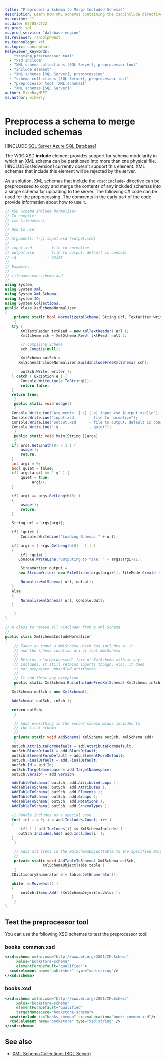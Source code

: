 ```yaml
---
title: "Preprocess a Schema to Merge Included Schemas"
description: Learn how XML schemas containing the xsd:include directive can be preprocessed to copy and merge the contents of any included schemas into a single schema.
ms.custom: ""
ms.date: 05/05/2022
ms.prod: sql
ms.prod_service: "database-engine"
ms.reviewer: randolphwest
ms.technology: xml
ms.topic: conceptual
helpviewer_keywords:
  - "testing preprocessor tool"
  - "xsd:include"
  - "XML schema collections [SQL Server], preprocessor tool"
  - "include element"
  - "XML schemas [SQL Server], preprocessing"
  - "schema collections [SQL Server], preprocessor tool"
  - "preprocessor tool [XML schemas]"
  - "XML schemas [SQL Server]"
author: MikeRayMSFT
ms.author: mikeray
---
```

# Preprocess a schema to merge included schemas

[!INCLUDE [SQL Server Azure SQL Database](../../includes/applies-to-version/sql-asdb.md)]

The W3C XSD **include** element provides support for schema modularity in which an XML schema can be partitioned into more than one physical file. [!INCLUDE[ssNoVersion](../../includes/ssnoversion-md.md)] currently doesn't support this element. XML schemas that include this element will be rejected by the server.

As a solution, XML schemas that include the `<xsd:include>` directive can be preprocessed to copy and merge the contents of any included schemas into a single schema for uploading to the server. The following C# code can be used for the preprocessing. The comments in the early part of the code provide information about how to use it.

```csharp
// XSD Schema Include Normalizer
// To compile:
// csc filename.cs
//
// How to use:
//
// Arguments: [-q] input.xsd [output.xsd]
//
// input.xsd       - file to normalize
// output.xsd      - file to output, default is console
// -q              - quiet
//
// Example:
//
// filename.exe schema.xsd
//
using System;
using System.Xml;
using System.Xml.Schema;
using System.IO;
using System.Collections;
public class XsdSchemaNormalizer
{
    private static bool NormalizeXmlSchema( String url, TextWriter writer )
    {
   try {
       XmlTextReader txtRead = new XmlTextReader( url );
       XmlSchema sch = XmlSchema.Read( txtRead, null );

       // Compiling Schema
       sch.Compile(null);

       XmlSchema outSch =
      XmlSchemaIncludeNormalizer.BuildIncludeFreeXmlSchema( sch);

       outSch.Write( writer );
   } catch ( Exception e ) {
       Console.WriteLine(e.ToString());
       return false;
   }
   return true;
    }
    public static void usage()
    {
   Console.WriteLine("Arguments: [-q] [-v] input.xsd [output.xsd]\n");
   Console.WriteLine("input.xsd       - file to normalize");
   Console.WriteLine("output.xsd      - file to output, default is console");
   Console.WriteLine("-q              - quiet");
    }
    public static void Main(String []args)
    {
   if( args.GetLength(0) < 1 ) {
       usage();
       return;
   }
   int argi = 0;
   bool quiet = false;
   if( args[argi] == "-q" ) {
       quiet = true;
            argi++;
   }

   if( argi == args.GetLength(0) )
   {
       usage();
       return;
   }

   String url = args[argi];

   if( !quiet )
       Console.WriteLine("Loading Schema: " + url);

   if( argi < ( args.GetLength(0) - 1 ) )
   {
       if( !quiet )
      Console.WriteLine("Outputing to file: " + args[argi+1]);

       StreamWriter output =
      new StreamWriter( new FileStream(args[argi+1], FileMode.Create ));

       NormalizeXmlSchema( url, output);
   }
   else
   {
       NormalizeXmlSchema( url, Console.Out);
   }

    }
}

// A class to remove all <include> from a Xml Schema
//
public class XmlSchemaIncludeNormalizer
{
    // Takes as input a XmlSchema which has includes in it
    // and the schema location uri of that XmlSchema
    //
    // Returns a "preprocessed" form of XmlSchema without any
    // includes. It still retains imports though. Also, it does
    // not propagate unhandled attributes
    //
    // It can throw any exception
    public static XmlSchema BuildIncludeFreeXmlSchema( XmlSchema inSch )
    {
   XmlSchema outSch = new XmlSchema();

   AddSchema( outSch, inSch );

   return outSch;
    }

    // Adds everything in the second schema minus includes to
    // the first schema
    //
    private static void AddSchema( XmlSchema outSch, XmlSchema add)
    {
   outSch.AttributeFormDefault = add.AttributeFormDefault;
   outSch.BlockDefault = add.BlockDefault;
   outSch.ElementFormDefault = add.ElementFormDefault;
   outSch.FinalDefault = add.FinalDefault;
   outSch.Id = add.Id;
   outSch.TargetNamespace = add.TargetNamespace;
   outSch.Version = add.Version;

   AddTableToSchema( outSch, add.AttributeGroups );
   AddTableToSchema( outSch, add.Attributes );
   AddTableToSchema( outSch, add.Elements );
   AddTableToSchema( outSch, add.Groups );
   AddTableToSchema( outSch, add.Notations );
   AddTableToSchema( outSch, add.SchemaTypes );

   // Handle includes as a special case
   for( int i = 0; i < add.Includes.Count; i++ )
   {
       if( ! ( add.Includes[i] is XmlSchemaInclude) )
      outSch.Includes.Add( add.Includes[i] );
   }
    }

    // Adds all items in the XmlSchemaObjectTable to the specified XmlSchema
    //
    private static void AddTableToSchema( XmlSchema outSch,
                 XmlSchemaObjectTable table )
    {
   IDictionaryEnumerator e = table.GetEnumerator();

   while( e.MoveNext() )
   {
       outSch.Items.Add( (XmlSchemaObject)e.Value );
   }
    }
}
```

## Test the preprocessor tool

You can use the following XSD schemas to test the preprocessor tool:

### books_common.xsd

```xml
<xsd:schema xmlns:xsd="http://www.w3.org/2001/XMLSchema"
     xmlns="bookstore-schema"
     elementFormDefault="qualified" >
  <xsd:element name="publisher" type="xsd:string"/>
</xsd:schema>
```

### books.xsd

```xml
<xsd:schema xmlns:xsd="http://www.w3.org/2001/XMLSchema"
     xmlns="bookstore-schema"
     elementFormDefault="qualified"
     targetNamespace="bookstore-schema">
  <xsd:include id="books_common" schemaLocation="books_common.xsd"/>
  <xsd:element name="bookstore" type="xsd:string" />
</xsd:schema>
```

## See also

- [XML Schema Collections &#40;SQL Server&#41;](../../relational-databases/xml/xml-schema-collections-sql-server.md)
